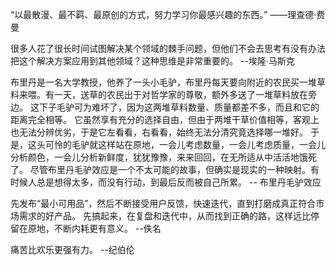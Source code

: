 

“以最散漫、最不羁、最原创的方式，努力学习你最感兴趣的东西。” ——理查德·费曼

很多人花了很长时间试图解决某个领域的棘手问题，但他们不会去思考有没有办法把这个解决方案应用到其他领域？这种思维是非常重要的。
--埃隆·马斯克


布里丹是一名大学教授，他养了一头小毛驴，布里丹每天要向附近的农民买一堆草料来喂。有一天，送草的农民出于对哲学家的尊敬，额外多送了一堆草料放在旁边。
这下子毛驴可为难坏了，因为这两堆草料数量、质量都差不多，而且和它的距离完全相等。
它虽然享有充分的选择自由，但由于两堆干草价值相等，客观上也无法分辨优劣，于是它左看看，右看看，始终无法分清究竟选择哪一堆好。
于是，这头可怜的毛驴就这样站在原地，一会儿考虑数量，一会儿考虑质量，一会儿分析颜色，一会儿分析新鲜度，犹犹豫豫，来来回回，在无所适从中活活地饿死了。
尽管布里丹毛驴效应是一个不太可能的故事，但确实是现实的一种映射。有时候人总是想得太多，而没有行动，到最后反而被自己所累。
-- 布里丹毛驴效应

先发布“最小可用品”，然后不断接受用户反馈，快速迭代，直到打磨成真正符合市场需求的好产品。
先搞起来，在复盘和迭代中，从而找到正确的路，这样远比停留在原地，不断内耗更有意义。
--佚名



痛苦比欢乐更强有力。
--纪伯伦








